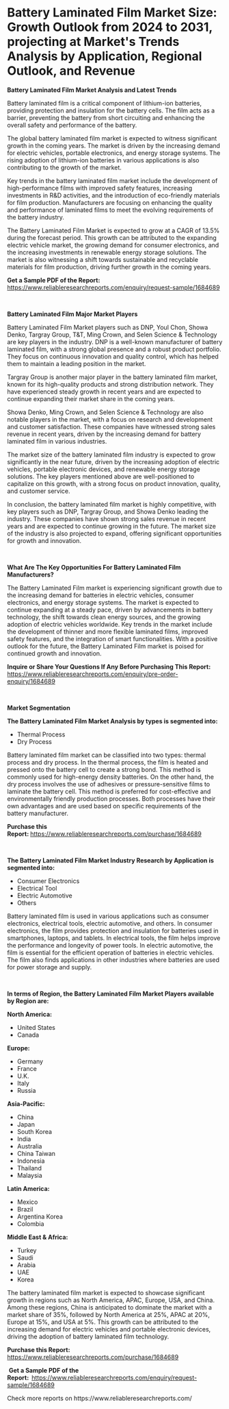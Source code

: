 <p><h1>Battery Laminated Film Market Size: Growth Outlook from 2024 to 2031, projecting at Market's Trends Analysis by Application, Regional Outlook, and Revenue</h1></p><p><strong>Battery Laminated Film Market Analysis and Latest Trends</strong></p>
<p><p>Battery laminated film is a critical component of lithium-ion batteries, providing protection and insulation for the battery cells. The film acts as a barrier, preventing the battery from short circuiting and enhancing the overall safety and performance of the battery. </p><p>The global battery laminated film market is expected to witness significant growth in the coming years. The market is driven by the increasing demand for electric vehicles, portable electronics, and energy storage systems. The rising adoption of lithium-ion batteries in various applications is also contributing to the growth of the market.</p><p>Key trends in the battery laminated film market include the development of high-performance films with improved safety features, increasing investments in R&D activities, and the introduction of eco-friendly materials for film production. Manufacturers are focusing on enhancing the quality and performance of laminated films to meet the evolving requirements of the battery industry.</p><p>The Battery Laminated Film Market is expected to grow at a CAGR of 13.5% during the forecast period. This growth can be attributed to the expanding electric vehicle market, the growing demand for consumer electronics, and the increasing investments in renewable energy storage solutions. The market is also witnessing a shift towards sustainable and recyclable materials for film production, driving further growth in the coming years.</p></p>
<p><strong>Get a Sample PDF of the Report:&nbsp;</strong> <a href="https://www.reliableresearchreports.com/enquiry/request-sample/1684689">https://www.reliableresearchreports.com/enquiry/request-sample/1684689</a></p>
<p>&nbsp;</p>
<p><strong>Battery Laminated Film Major Market Players</strong></p>
<p><p>Battery Laminated Film Market players such as DNP, Youl Chon, Showa Denko, Targray Group, T&T, Ming Crown, and Selen Science & Technology are key players in the industry. DNP is a well-known manufacturer of battery laminated film, with a strong global presence and a robust product portfolio. They focus on continuous innovation and quality control, which has helped them to maintain a leading position in the market.</p><p>Targray Group is another major player in the battery laminated film market, known for its high-quality products and strong distribution network. They have experienced steady growth in recent years and are expected to continue expanding their market share in the coming years.</p><p>Showa Denko, Ming Crown, and Selen Science & Technology are also notable players in the market, with a focus on research and development and customer satisfaction. These companies have witnessed strong sales revenue in recent years, driven by the increasing demand for battery laminated film in various industries.</p><p>The market size of the battery laminated film industry is expected to grow significantly in the near future, driven by the increasing adoption of electric vehicles, portable electronic devices, and renewable energy storage solutions. The key players mentioned above are well-positioned to capitalize on this growth, with a strong focus on product innovation, quality, and customer service.</p><p>In conclusion, the battery laminated film market is highly competitive, with key players such as DNP, Targray Group, and Showa Denko leading the industry. These companies have shown strong sales revenue in recent years and are expected to continue growing in the future. The market size of the industry is also projected to expand, offering significant opportunities for growth and innovation.</p></p>
<p>&nbsp;</p>
<p><strong>What Are The Key Opportunities For Battery Laminated Film Manufacturers?</strong></p>
<p><p>The Battery Laminated Film market is experiencing significant growth due to the increasing demand for batteries in electric vehicles, consumer electronics, and energy storage systems. The market is expected to continue expanding at a steady pace, driven by advancements in battery technology, the shift towards clean energy sources, and the growing adoption of electric vehicles worldwide. Key trends in the market include the development of thinner and more flexible laminated films, improved safety features, and the integration of smart functionalities. With a positive outlook for the future, the Battery Laminated Film market is poised for continued growth and innovation.</p></p>
<p><strong>Inquire or Share Your Questions If Any Before Purchasing This Report:</strong> <a href="https://www.reliableresearchreports.com/enquiry/pre-order-enquiry/1684689">https://www.reliableresearchreports.com/enquiry/pre-order-enquiry/1684689</a></p>
<p>&nbsp;</p>
<p><strong>Market Segmentation</strong></p>
<p><strong>The Battery Laminated Film Market Analysis by types is segmented into:</strong></p>
<p><ul><li>Thermal Process</li><li>Dry Process</li></ul></p>
<p><p>Battery laminated film market can be classified into two types: thermal process and dry process. In the thermal process, the film is heated and pressed onto the battery cell to create a strong bond. This method is commonly used for high-energy density batteries. On the other hand, the dry process involves the use of adhesives or pressure-sensitive films to laminate the battery cell. This method is preferred for cost-effective and environmentally friendly production processes. Both processes have their own advantages and are used based on specific requirements of the battery manufacturer.</p></p>
<p><strong>Purchase this Report:&nbsp;</strong><a href="https://www.reliableresearchreports.com/purchase/1684689">https://www.reliableresearchreports.com/purchase/1684689</a></p>
<p>&nbsp;</p>
<p><strong>The Battery Laminated Film Market Industry Research by Application is segmented into:</strong></p>
<p><ul><li>Consumer Electronics</li><li>Electrical Tool</li><li>Electric Automotive</li><li>Others</li></ul></p>
<p><p>Battery laminated film is used in various applications such as consumer electronics, electrical tools, electric automotive, and others. In consumer electronics, the film provides protection and insulation for batteries used in smartphones, laptops, and tablets. In electrical tools, the film helps improve the performance and longevity of power tools. In electric automotive, the film is essential for the efficient operation of batteries in electric vehicles. The film also finds applications in other industries where batteries are used for power storage and supply.</p></p>
<p>&nbsp;</p>
<p><strong>In terms of Region, the Battery Laminated Film Market Players available by Region are:</strong></p>
<p>
    <p> <strong> North America: </strong>
        <ul>
            <li>United States</li>
            <li>Canada</li>
        </ul>
        </p> 
    <p> <strong> Europe: </strong>
        <ul>
            <li>Germany</li>
            <li>France</li>
            <li>U.K.</li>
            <li>Italy</li>
            <li>Russia</li>
        </ul>
        </p> 
    <p> <strong> Asia-Pacific: </strong>
        <ul>
            <li>China</li>
            <li>Japan</li>
            <li>South Korea</li>
            <li>India</li>
            <li>Australia</li>
            <li>China Taiwan</li>
            <li>Indonesia</li>
            <li>Thailand</li>
            <li>Malaysia</li>
        </ul>
        </p> 
    <p> <strong> Latin America: </strong>
        <ul>
            <li>Mexico</li>
            <li>Brazil</li>
            <li>Argentina Korea</li>
            <li>Colombia</li>
        </ul>
        </p> 
    <p> <strong> Middle East & Africa: </strong>
        <ul>
            <li>Turkey</li>
            <li>Saudi</li>
            <li>Arabia</li>
            <li>UAE</li>
            <li>Korea</li>
        </ul>
    </p>
    </p>
<p><p>The battery laminated film market is expected to showcase significant growth in regions such as North America, APAC, Europe, USA, and China. Among these regions, China is anticipated to dominate the market with a market share of 35%, followed by North America at 25%, APAC at 20%, Europe at 15%, and USA at 5%. This growth can be attributed to the increasing demand for electric vehicles and portable electronic devices, driving the adoption of battery laminated film technology.</p></p>
<p><strong>Purchase this Report: </strong><a href="https://www.reliableresearchreports.com/purchase/1684689">https://www.reliableresearchreports.com/purchase/1684689</a></p>
<p>&nbsp;<strong>Get a Sample PDF of the Report:&nbsp;&nbsp;</strong><a href="https://www.reliableresearchreports.com/enquiry/request-sample/1684689">https://www.reliableresearchreports.com/enquiry/request-sample/1684689</a></p>
<p><strong></strong></p>
<p>Check more reports on https://www.reliableresearchreports.com/</p>